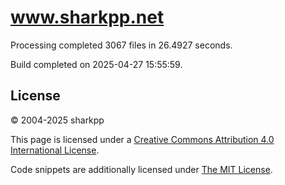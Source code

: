 # www.sharkpp.net

Processing completed 3067 files in 26.4927 seconds.

Build completed on 2025-04-27 15:55:59.

## License

&copy; 2004-2025 sharkpp

This page is licensed under a [Creative Commons Attribution 4.0 International License](http://creativecommons.org/licenses/by/4.0/).

Code snippets are additionally licensed under [The MIT License](http://opensource.org/licenses/MIT).
